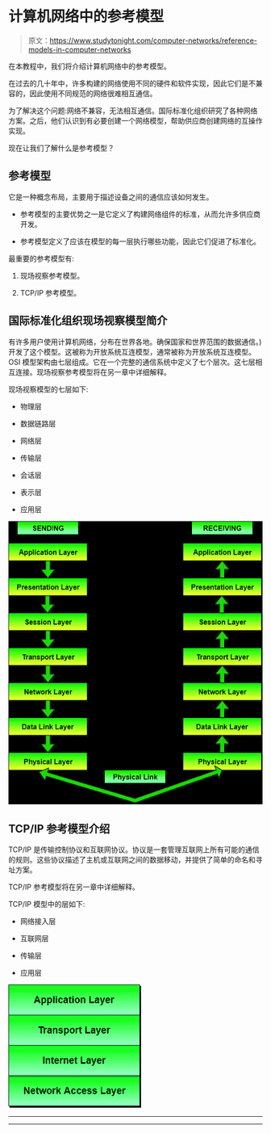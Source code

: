# 计算机网络中的参考模型

> 原文：<https://www.studytonight.com/computer-networks/reference-models-in-computer-networks>

在本教程中，我们将介绍计算机网络中的参考模型。

在过去的几十年中，许多构建的网络使用不同的硬件和软件实现，因此它们是不兼容的，因此使用不同规范的网络很难相互通信。

为了解决这个问题:网络不兼容，无法相互通信。国际标准化组织研究了各种网络方案。之后，他们认识到有必要创建一个网络模型，帮助供应商创建网络的互操作实现。

现在让我们了解什么是参考模型？

## 参考模型

它是一种概念布局，主要用于描述设备之间的通信应该如何发生。

*   参考模型的主要优势之一是它定义了构建网络组件的标准，从而允许多供应商开发。

*   参考模型定义了应该在模型的每一层执行哪些功能，因此它们促进了标准化。

最重要的参考模型有:

1.  现场视察参考模型。

2.  TCP/IP 参考模型。

## 国际标准化组织现场视察模型简介

有许多用户使用计算机网络，分布在世界各地。确保国家和世界范围的数据通信。)开发了这个模型。这被称为开放系统互连模型，通常被称为开放系统互连模型。OSI 模型架构由七层组成。它在一个完整的通信系统中定义了七个层次。这七层相互连接。现场视察参考模型将在另一章中详细解释。

现场视察模型的七层如下:

*   物理层

*   数据链路层

*   网络层

*   传输层

*   会话层

*   表示层

*   应用层

![ISO-OSI Model with seven layers](img/1c2ebd61ed71433f0541a9939856e4d9.png)

## TCP/IP 参考模型介绍

TCP/IP 是传输控制协议和互联网协议。协议是一套管理互联网上所有可能的通信的规则。这些协议描述了主机或互联网之间的数据移动，并提供了简单的命名和寻址方案。

TCP/IP 参考模型将在另一章中详细解释。

TCP/IP 模型中的层如下:

*   网络接入层

*   互联网层

*   传输层

*   应用层

![TCP/IP Model with four layers](img/9c2768804c5991b0f59054cc2f123c08.png)



* * *

* * *